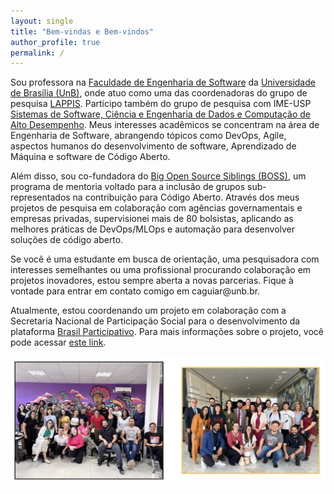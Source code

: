 ```yaml
---
layout: single
title: "Bem-vindas e Bem-vindos"
author_profile: true
permalink: /
---
```



Sou professora na [Faculdade de Engenharia de Software](http://fga.unb.br) da [Universidade de Brasília (UnB)](http://www.unb.br/), onde atuo como uma das coordenadoras do grupo de pesquisa [LAPPIS](https://lappis-unb.github.io/lappis.rocks/). Participo também do grupo de pesquisa com IME-USP [Sistemas de Software, Ciência e Engenharia de Dados e Computação de Alto Desempenho](https://dgp.cnpq.br/dgp/espelhogrupo/633486). Meus interesses acadêmicos se concentram na área de Engenharia de Software, abrangendo tópicos como DevOps, Agile, aspectos humanos do desenvolvimento de software, Aprendizado de Máquina e software de Código Aberto.

Além disso, sou co-fundadora do [Big Open Source Siblings (BOSS)](https://docs.google.com/presentation/d/1bAOZ0gLjEIwOLhkRhakvaXG1_FP4fGuHYMVhEc72w7M/edit?usp=sharing), um programa de mentoria voltado para a inclusão de grupos sub-representados na contribuição para Código Aberto. Através dos meus projetos de pesquisa em colaboração com agências governamentais e empresas privadas, supervisionei mais de 80 bolsistas, aplicando as melhores práticas de DevOps/MLOps e automação para desenvolver soluções de código aberto.

Se você é uma estudante em busca de orientação, uma pesquisadora com interesses semelhantes ou uma profissional procurando colaboração em projetos inovadores, estou sempre aberta a novas parcerias. Fique à vontade para entrar em contato comigo em caguiar<span style="display:none">ignorethis</span>@unb.br.

Atualmente, estou coordenando um projeto em colaboração com a Secretaria Nacional de Participação Social para o desenvolvimento da plataforma [Brasil Participativo](https://brasilparticipativo.presidencia.gov.br). Para mais informações sobre o projeto, você pode acessar [este link](https://noticias.unb.br/117-pesquisa/6549-unb-desenvolve-plataforma-que-ajuda-populacao-a-indicar-prioridades-para-o-governo-federal).

![Equipe](/images/BP.png)

